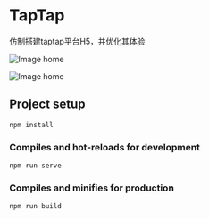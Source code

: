 # TapTap
仿制搭建taptap平台H5，并优化其体验

![Image home](http://pic.yupoo.com/jsmask/76f4afb0/7a3e5f03.png)

![Image home](http://pic.yupoo.com/jsmask/e5584fac/a0d4d4d7.png)

## Project setup
```
npm install
```

### Compiles and hot-reloads for development
```
npm run serve
```

### Compiles and minifies for production
```
npm run build
```
